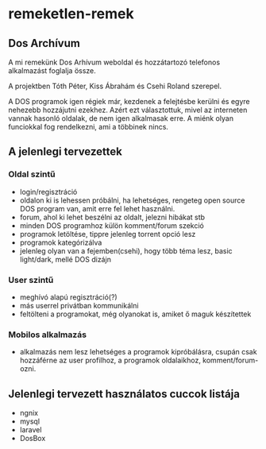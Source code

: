 # remeketlen-remek
## Dos Archívum
A mi remekünk Dos Arhívum weboldal és hozzátartozó telefonos alkalmazást foglalja össze.

A projektben Tóth Péter, Kiss Ábrahám és Csehi Roland szerepel.

A DOS programok igen régiek már, kezdenek a felejtésbe kerülni és egyre nehezebb hozzájutni ezekhez.
Azért ezt választottuk, mivel az interneten vannak hasonló oldalak, de nem igen alkalmasak erre. A miénk olyan funciokkal fog rendelkezni, ami a többinek nincs.


## A jelenlegi tervezettek

### Oldal szintű
* login/regisztráció
* oldalon ki is lehessen próbálni, ha lehetséges, rengeteg open source DOS program van, amit erre fel lehet használni.
* forum, ahol ki lehet beszélni az oldalt, jelezni hibákat stb
* minden DOS programhoz külön komment/forum szekció
* programok letöltése, tippre jelenleg torrent opció lesz
* programok kategórizálva
* jelenleg olyan van a fejemben(csehi), hogy több téma lesz, basic light/dark, mellé DOS dizájn


### User szintű
* meghívó alapú regisztráció(?)
* más userrel privátban kommunikálni
* feltölteni a programokat, még olyanokat is, amiket ő maguk készítettek

### Mobilos alkalmazás
* alkalmazás nem lesz lehetséges a programok kipróbálásra, csupán csak hozzáférne az user profilhoz, a programok oldalaikhoz, komment/forum-ozni.

## Jelenlegi tervezett használatos cuccok listája
* ngnix
* mysql
* laravel
* DosBox
